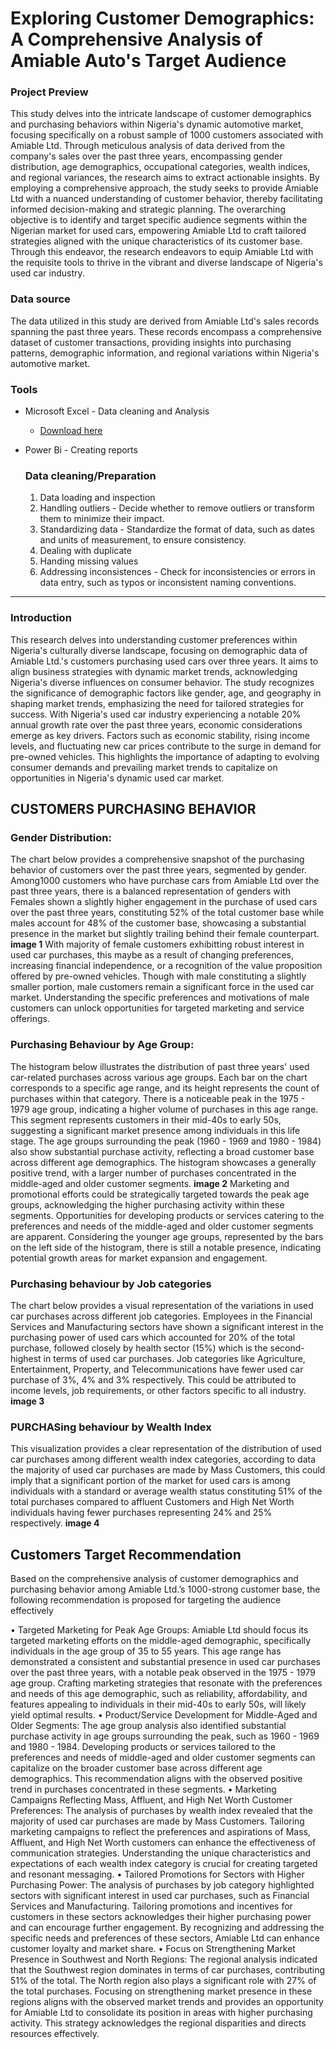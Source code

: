 # Exploring Customer Demographics: A Comprehensive Analysis of Amiable Auto's Target Audience

### Project Preview
This study delves into the intricate landscape of customer demographics and purchasing behaviors within Nigeria's dynamic automotive market, focusing specifically on a robust sample of 1000 customers associated with Amiable Ltd. Through meticulous analysis of data derived from the company's sales over the past three years, encompassing gender distribution, age demographics, occupational categories, wealth indices, and regional variances, the research aims to extract actionable insights. By employing a comprehensive approach, the study seeks to provide Amiable Ltd with a nuanced understanding of customer behavior, thereby facilitating informed decision-making and strategic planning. The overarching objective is to identify and target specific audience segments within the Nigerian market for used cars, empowering Amiable Ltd to craft tailored strategies aligned with the unique characteristics of its customer base. Through this endeavor, the research endeavors to equip Amiable Ltd with the requisite tools to thrive in the vibrant and diverse landscape of Nigeria's used car industry.

### Data source
The data utilized in this study are derived from Amiable Ltd's sales records spanning the past three years. These records encompass a comprehensive dataset of customer transactions, providing insights into purchasing patterns, demographic information, and regional variations within Nigeria's automotive market.

### Tools
- Microsoft Excel - Data cleaning and Analysis
  - [Download here](https://docs.google.com/spreadsheets/d/e/2PACX-1vRjT5SSi1oFpVfNfoNKILvMi37j9XkNu4FtfhF2-x3vCNAX7v5Dp8KCYZKBqXos3A/pub?gid=1933273627&single=true&output=csv)
- Power Bi - Creating reports

  ### Data cleaning/Preparation
  1. Data loading and inspection 
  3. Handling outliers - Decide whether to remove outliers or transform them to minimize their impact.
  4. Standardizing data - Standardize the format of data, such as dates and units of measurement, to ensure consistency.
  5. Dealing with duplicate
  6. Handing missing values
  7. Addressing inconsistences - Check for inconsistencies or errors in data entry, such as typos or inconsistent naming conventions.
---

     
### Introduction
This research delves into understanding customer preferences within Nigeria's culturally diverse landscape, focusing on demographic data of Amiable Ltd.'s customers purchasing used cars over three years. It aims to align business strategies with dynamic market trends, acknowledging Nigeria's diverse influences on consumer behavior. The study recognizes the significance of demographic factors like gender, age, and geography in shaping market trends, emphasizing the need for tailored strategies for success. With Nigeria's used car industry experiencing a notable 20% annual growth rate over the past three years, economic considerations emerge as key drivers. Factors such as economic stability, rising income levels, and fluctuating new car prices contribute to the surge in demand for pre-owned vehicles. This highlights the importance of adapting to evolving consumer demands and prevailing market trends to capitalize on opportunities in Nigeria's dynamic used car market.


## CUSTOMERS PURCHASING BEHAVIOR

### Gender Distribution:
The chart below provides a comprehensive snapshot of the purchasing behavior of customers over the past three years, segmented by gender. Among1000 customers who have purchase cars from Amiable Ltd over the past three years, there is a balanced representation of genders with Females shown a slightly higher engagement in the purchase of used cars over the past three years, constituting 52% of the total customer base while males account for 48% of the customer base, showcasing a substantial presence in the market but slightly trailing behind their female counterpart.
**image 1**
With majority of female customers exhibitting robust interest in used car purchases, this maybe as a result of changing preferences, increasing financial independence, or a recognition of the value proposition offered by pre-owned vehicles. Though with male constituting a slightly smaller portion, male customers remain a significant force in the used car market. Understanding the specific preferences and motivations of male customers can unlock opportunities for targeted marketing and service offerings.  

### Purchasing Behaviour by Age Group:
The histogram below illustrates the distribution of past three years' used car-related purchases across various age groups. Each bar on the chart corresponds to a specific age range, and its height represents the count of purchases within that category. There is a noticeable peak in the 1975 - 1979 age group, indicating a higher volume of purchases in this age range. This segment represents customers in their mid-40s to early 50s, suggesting a significant market presence among individuals in this life stage. The age groups surrounding the peak (1960 - 1969 and 1980 - 1984) also show substantial purchase activity, reflecting a broad customer base across different age demographics. The histogram showcases a generally positive trend, with a larger number of purchases concentrated in the middle-aged and older customer segments.
**image 2**
Marketing and promotional efforts could be strategically targeted towards the peak age groups, acknowledging the higher purchasing activity within these segments. Opportunities for developing products or services catering to the preferences and needs of the middle-aged and older customer segments are apparent. Considering the younger age groups, represented by the bars on the left side of the histogram, there is still a notable presence, indicating potential growth areas for market expansion and engagement.


### Purchasing behaviour by Job categories
The chart below provides a visual representation of the variations in used car purchases across different job categories. Employees in the Financial Services and Manufacturing sectors have shown a significant interest in the purchasing power of used cars which accounted for 20% of the total purchase, followed closely by health sector (15%) which is the second-highest in terms of used car purchases. Job categories like Agriculture, Entertainment, Property, and Telecommunications have fewer used car purchase of 3%, 4% and 3% respectively. This could be attributed to income levels, job requirements, or other factors specific to all industry.
**image 3**
### PURCHASing behaviour by Wealth Index
This visualization provides a clear representation of the distribution of used car purchases among different wealth index categories, according to data the majority of used car purchases are made by Mass Customers, this could imply that a significant portion of the market for used cars is among individuals with a standard or average wealth status constituting 51% of the total purchases compared to affluent Customers and High Net Worth individuals having fewer purchases representing 24% and 25% respectively.
**image 4**

## Customers Target Recommendation
Based on the comprehensive analysis of customer demographics and purchasing behavior among Amiable Ltd.’s 1000-strong customer base, the following recommendation is proposed for targeting the audience effectively

•	Targeted Marketing for Peak Age Groups: Amiable Ltd should focus its targeted marketing efforts on the middle-aged demographic, specifically individuals in the age group of 35 to 55 years. This age range has demonstrated a consistent and substantial presence in used car purchases over the past three years, with a notable peak observed in the 1975 - 1979 age group. Crafting marketing strategies that resonate with the preferences and needs of this age demographic, such as reliability, affordability, and features appealing to individuals in their mid-40s to early 50s, will likely yield optimal results.
•	Product/Service Development for Middle-Aged and Older Segments: The age group analysis also identified substantial purchase activity in age groups surrounding the peak, such as 1960 - 1969 and 1980 - 1984. Developing products or services tailored to the preferences and needs of middle-aged and older customer segments can capitalize on the broader customer base across different age demographics. This recommendation aligns with the observed positive trend in purchases concentrated in these segments.
•	Marketing Campaigns Reflecting Mass, Affluent, and High Net Worth Customer Preferences: The analysis of purchases by wealth index revealed that the majority of used car purchases are made by Mass Customers. Tailoring marketing campaigns to reflect the preferences and aspirations of Mass, Affluent, and High Net Worth customers can enhance the effectiveness of communication strategies. Understanding the unique characteristics and expectations of each wealth index category is crucial for creating targeted and resonant messaging.
•	Tailored Promotions for Sectors with Higher Purchasing Power: The analysis of purchases by job category highlighted sectors with significant interest in used car purchases, such as Financial Services and Manufacturing. Tailoring promotions and incentives for customers in these sectors acknowledges their higher purchasing power and can encourage further engagement. By recognizing and addressing the specific needs and preferences of these sectors, Amiable Ltd can enhance customer loyalty and market share.
•	Focus on Strengthening Market Presence in Southwest and North Regions: The regional analysis indicated that the Southwest region dominates in terms of car purchases, contributing 51% of the total. The North region also plays a significant role with 27% of the total purchases. Focusing on strengthening market presence in these regions aligns with the observed market trends and provides an opportunity for Amiable Ltd to consolidate its position in areas with higher purchasing activity. This strategy acknowledges the regional disparities and directs resources effectively.

     
